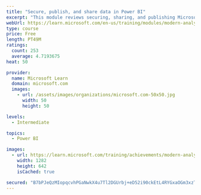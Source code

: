 ```yaml
---
title: "Secure, publish, and share data in Power BI"
excerpt: "This module reviews securing, sharing, and publishing Microsoft Power BI reports as part of Power BI service."
webUrl: https://learn.microsoft.com/en-us/training/modules/modern-analytics-publish-share/
type: course
price: Free
length: PT49M
ratings:
  count: 253
  average: 4.7193675
heat: 50

provider:
  name: Microsoft Learn
  domain: microsoft.com
  images:
    - url: /assets/images/organizations/microsoft.com-50x50.jpg
      width: 50
      height: 50

levels:
  - Intermediate

topics:
  - Power BI

images:
  - url: https://learn.microsoft.com/training/achievements/modern-analytics-publish-share-social.png
    width: 1282
    height: 642
    isCached: true

secured: "B7bPJeQzMIopqcvhPGaNwkX4u7Tl2DGUrbj+eD52i90ckEtL4RYGxaOGm3xzTgqWFivEllkwhF8/5o0gBTUCCK9ZCqf0HINJIGkPFmkhhZhushqT2qnL4eLm6u/MNcgwQ8bSvMuBc1lyPmypRy2DgWSpUMD0QvFHFcuIwO2LS3csyTZb7G+vtOpv5h+TgYPXTnGTD6E7uNLGWWTn6XUOZ2ssa/m+vGGz8bsXAvRxgc0gFi9OFChT4uFjIm+bna7wzVKxdutTjXG4ivnmz3cYjMQJT7FkaIlpxLQS/c3jOVpWeviKFPDKQchoJycg9FtvQiAN3CwXAMLY5FHUiIdQOjVN/7qON8xhv3eRqlh4+0C3SNl2mzmkcwC+k284KKot7/hsZWNZxDH3fLSyrR5oJK4PbYEtdsTdTgYAfeT/iiE=;rxxclyDlJQs+4iAprrS4+w=="
---
```



